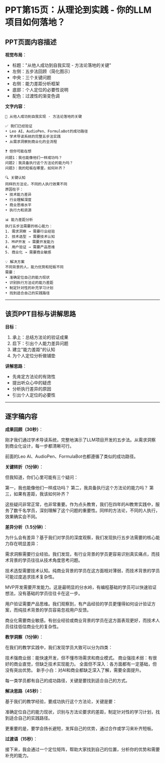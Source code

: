 # PPT第15页：从理论到实践 - 你的LLM项目如何落地？

## PPT页面内容描述

**视觉布局**：
- 标题："从他人成功到自我实现 - 方法论落地的关键"
- 左侧：五步法回顾（简化图示）
- 中央：三个关键问题
- 右侧：能力差距分析框架
- 底部：个人定位的必要性说明
- 配色：过渡性的渐变色调

**文字内容**：
```
🤔 从他人成功到自我实现 - 方法论落地的关键

✅ 我们已经验证
• Leo AI、AudioPen、FormulaBot的成功路径
• 学术导读系统的完整五步法实践
• 从需求洞察到商业化的全流程

❓ 但你可能在想
问题1：我也能像他们一样成功吗？
问题2：我具备执行这个方法论的能力吗？
问题3：我的短板在哪里，如何补齐？

🔍 关键认知
同样的方法论，不同的人执行效果不同
原因在于：
• 技术能力差异
• 行业理解深度
• 商业思维水平
• 执行力和资源

📊 能力差距分析
执行五步法需要的核心能力：
1. 需求洞察 → 需要行业经验
2. 技术选型 → 需要技术认知
3. MVP开发 → 需要开发能力
4. 用户验证 → 需要产品思维
5. 商业化 → 需要商业敏感

💡 解决方案
不同背景的人，能力优势和短板不同
需要：
• 准确定位自己的能力现状
• 识别执行方法论的能力差距
• 制定针对性的补充学习计划
• 找到适合自己的实践路径
```

---

## 该页PPT目标与讲解思路

**目标**：
1. 承上：总结方法论的验证成果
2. 启下：引出个人能力差异问题
3. 建立"能力差距"的认知
4. 为个人定位分析做铺垫

**讲解思路**：
- 先肯定方法论的有效性
- 提出听众心中的疑虑
- 分析执行差异的原因
- 引出个人定位的必要性

---

## 逐字稿内容

**成果回顾（30秒）**：

刚才我们通过学术导读系统，完整地演示了LLM项目开发的五步法。从需求洞察到商业化设计，每一步都清晰可行。

前面的Leo AI、AudioPen、FormulaBot也都遵循了类似的成功路径。

**关键转折（1分钟）**：

但我知道，你们心里可能有三个疑问：

第一，我也能像他们一样成功吗？
第二，我具备执行这个方法论的能力吗？
第三，如果有差距，我该如何补齐？

这些疑问非常正常，也非常重要。作为点头教育，我们在四年的AI教育实践中，服务了数千名学员，深刻理解了这个问题的重要性。同样的方法论，不同的人执行，效果确实会不同。

**差异分析（1.5分钟）**：

为什么会有差异？基于我们对学员的深度观察，我们发现执行五步法需要的核心能力存在明显差异：

需求洞察需要行业经验。我们发现，有行业背景的学员更容易识别真实痛点，而技术背景的学员往往从技术角度思考问题。

技术选型需要技术认知。纯商业背景的学员在这方面相对薄弱，而技术背景的学员可能过度追求技术复杂性。

MVP开发需要开发能力。这是最明显的分水岭，有编程基础的学员可以快速验证想法，没有基础的学员往往卡在这一步。

用户验证需要产品思维。我们观察到，有产品经验的学员更懂得如何设计验证方案，而纯技术背景的学员容易忽视用户反馈。

商业化需要商业敏感。有创业经验或商业背景的学员在这方面表现更好，而技术人员往往低估商业化的复杂性。

**教学洞察（1分钟）**：

在我们的教学实践中，我们发现学员大致可以分为四类：

技术强商业弱：能快速开发，但不懂市场需求和商业模式。
商业强技术弱：有很好的商业直觉，但缺乏技术实现能力。
全面但不深入：各方面都有一定基础，但没有突出优势。
新手小白：对AI和商业都缺乏深入了解，需要全面提升。

每一类学员都有自己的成功路径，关键是要找到适合自己的方式。

**解决思路（45秒）**：

基于我们的教学经验，要成功执行这个方法论，关键是要：

准确定位自己的能力现状，识别与方法论要求的差距，制定针对性的学习计划，找到适合自己的实践路径。

更重要的是，要学会扬长避短，发挥自己的优势，通过合作或学习来补齐短板。

**过渡语（15秒）**：

接下来，我会通过一个定位矩阵，帮助大家找到自己的位置，分析你的优势和需要补充的能力。 